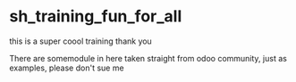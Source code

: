 # sh_training_fun_for_all
this is a super coool training thank you 

There are somemodule in here taken straight from odoo community, just as examples, please don't sue me
